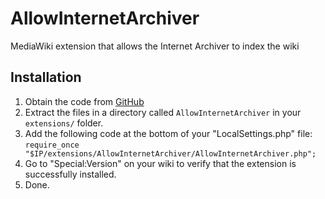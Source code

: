 # AllowInternetArchiver

MediaWiki extension that allows the Internet Archiver to index the wiki

## Installation

1. Obtain the code from [GitHub](https://github.com/Inclumedia/AllowInternetArchiver)
2. Extract the files in a directory called ``AllowInternetArchiver`` in your ``extensions/`` folder.
3. Add the following code at the bottom of your "LocalSettings.php" file: ``require_once "$IP/extensions/AllowInternetArchiver/AllowInternetArchiver.php";``
4. Go to "Special:Version" on your wiki to verify that the extension is successfully installed.
5. Done.
